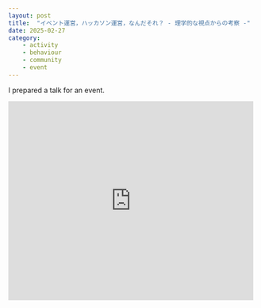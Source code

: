 ```yaml
---
layout: post
title:  "イベント運営，ハッカソン運営，なんだそれ？ - 理学的な視点からの考察 -"
date: 2025-02-27
category:
    - activity
    - behaviour
    - community
    - event
---
```


I prepared a talk for an event.

<iframe class="note-embed" src="https://note.com/embed/notes/n2ec54f49746c" style="border: 0; display: block; max-width: 99%; width: 494px; padding: 0px; margin: 10px 0px; position: static; visibility: visible;" height="400"></iframe><script async src="https://note.com/scripts/embed.js" charset="utf-8"></script>